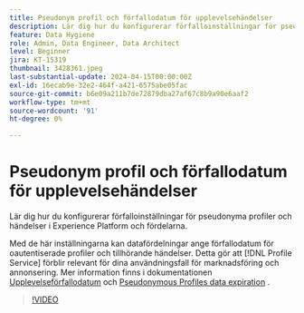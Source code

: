 ```yaml
---
title: Pseudonym profil och förfallodatum för upplevelsehändelser
description: Lär dig hur du konfigurerar förfalloinställningar för pseudonyma profiler och händelser i Experience Platform och fördelarna.
feature: Data Hygiene
role: Admin, Data Engineer, Data Architect
level: Beginner
jira: KT-15319
thumbnail: 3428361.jpeg
last-substantial-update: 2024-04-15T00:00:00Z
exl-id: 16ecab9e-32e2-464f-a421-6575abe05fac
source-git-commit: b6e09a211b7de72879dba27af67c8b9a90e6aaf2
workflow-type: tm+mt
source-wordcount: '91'
ht-degree: 0%

---
```


# Pseudonym profil och förfallodatum för upplevelsehändelser

Lär dig hur du konfigurerar förfalloinställningar för pseudonyma profiler och händelser i Experience Platform och fördelarna.

Med de här inställningarna kan datafördelningar ange förfallodatum för oautentiserade profiler och tillhörande händelser. Detta gör att [!DNL Profile Service] förblir relevant för dina användningsfall för marknadsföring och annonsering. Mer information finns i dokumentationen [Upplevelseförfallodatum](https://experienceleague.adobe.com/en/docs/experience-platform/profile/event-expirations) och [Pseudonymous Profiles data expiration](https://experienceleague.adobe.com/en/docs/experience-platform/profile/event-expirations) .


>[!VIDEO](https://video.tv.adobe.com/v/3428361?learn=on)
